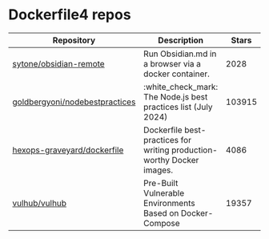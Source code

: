 # Dockerfile4 repos

| Repository                                                                          | Description                                                            | Stars  |
| ----------------------------------------------------------------------------------- | ---------------------------------------------------------------------- | ------ |
| [sytone/obsidian-remote](https://github.com/sytone/obsidian-remote)                 | Run Obsidian.md in a browser via a docker container.                   | 2028   |
| [goldbergyoni/nodebestpractices](https://github.com/goldbergyoni/nodebestpractices) | :white\_check\_mark:  The Node.js best practices list (July 2024)      | 103915 |
| [hexops-graveyard/dockerfile](https://github.com/hexops-graveyard/dockerfile)       | Dockerfile best-practices for writing production-worthy Docker images. | 4086   |
| [vulhub/vulhub](https://github.com/vulhub/vulhub)                                   | Pre-Built Vulnerable Environments Based on Docker-Compose              | 19357  |
